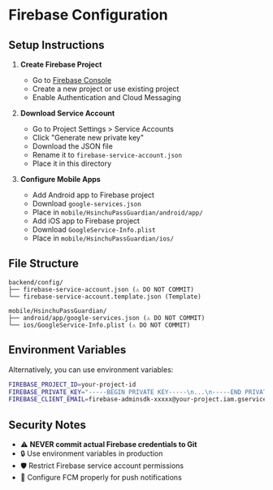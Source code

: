 # Firebase Configuration

## Setup Instructions

1. **Create Firebase Project**
   - Go to [Firebase Console](https://console.firebase.google.com/)
   - Create a new project or use existing project
   - Enable Authentication and Cloud Messaging

2. **Download Service Account**
   - Go to Project Settings > Service Accounts
   - Click "Generate new private key"
   - Download the JSON file
   - Rename it to `firebase-service-account.json`
   - Place it in this directory

3. **Configure Mobile Apps**
   - Add Android app to Firebase project
   - Download `google-services.json`
   - Place in `mobile/HsinchuPassGuardian/android/app/`
   - Add iOS app to Firebase project
   - Download `GoogleService-Info.plist`
   - Place in `mobile/HsinchuPassGuardian/ios/`

## File Structure
```
backend/config/
├── firebase-service-account.json (⚠️ DO NOT COMMIT)
└── firebase-service-account.template.json (Template)

mobile/HsinchuPassGuardian/
├── android/app/google-services.json (⚠️ DO NOT COMMIT)
└── ios/GoogleService-Info.plist (⚠️ DO NOT COMMIT)
```

## Environment Variables
Alternatively, you can use environment variables:
```bash
FIREBASE_PROJECT_ID=your-project-id
FIREBASE_PRIVATE_KEY="-----BEGIN PRIVATE KEY-----\n...\n-----END PRIVATE KEY-----\n"
FIREBASE_CLIENT_EMAIL=firebase-adminsdk-xxxxx@your-project.iam.gserviceaccount.com
```

## Security Notes
- ⚠️ **NEVER commit actual Firebase credentials to Git**
- 🔒 Use environment variables in production
- 🛡️ Restrict Firebase service account permissions
- 📱 Configure FCM properly for push notifications